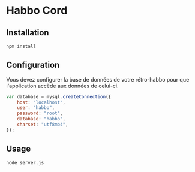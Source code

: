 # Habbo Cord

## Installation

```bash
npm install
```

## Configuration

Vous devez configurer la base de données de votre rétro-habbo pour que l'application accède aux données de celui-ci.

```javascript
var database = mysql.createConnection({
	host: "localhost",
	user: "habbo",
	password: "root",
	database: "habbo",
	charset: "utf8mb4",
});
```

## Usage 

```bash
node server.js
```
